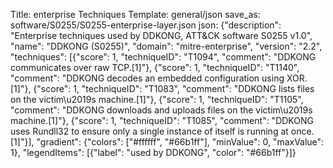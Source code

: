 Title: enterprise Techniques
Template: general/json
save_as: software/S0255/S0255-enterprise-layer.json
json: {"description": "Enterprise techniques used by DDKONG, ATT&CK software S0255 v1.0", "name": "DDKONG (S0255)", "domain": "mitre-enterprise", "version": "2.2", "techniques": [{"score": 1, "techniqueID": "T1094", "comment": "DDKONG communicates over raw TCP.[1]"}, {"score": 1, "techniqueID": "T1140", "comment": "DDKONG decodes an embedded configuration using XOR.[1]"}, {"score": 1, "techniqueID": "T1083", "comment": "DDKONG lists files on the victim\u2019s machine.[1]"}, {"score": 1, "techniqueID": "T1105", "comment": "DDKONG downloads and uploads files on the victim\u2019s machine.[1]"}, {"score": 1, "techniqueID": "T1085", "comment": "DDKONG uses Rundll32 to ensure only a single instance of itself is running at once.[1]"}], "gradient": {"colors": ["#ffffff", "#66b1ff"], "minValue": 0, "maxValue": 1}, "legendItems": [{"label": "used by DDKONG", "color": "#66b1ff"}]}
